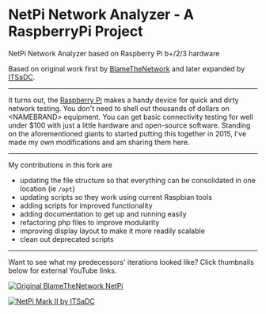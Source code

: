 # NetPi Network Analyzer - A RaspberryPi Project

NetPi Network Analyzer based on Raspberry Pi b+/2/3 hardware

Based on original work first by [BlameTheNetwork](http://www.blamethenetwork.com/netpi) and later expanded by [ITSaDC](https://www.itsadc.com/the-netpi/).

---

It turns out, the [Raspberry Pi](https://www.raspberrypi.org/) makes a handy device for quick and dirty network testing. You don't need to shell out thousands of dollars on &lt;NAMEBRAND&gt; equipment. You can get basic connectivity testing for well under $100 with just a little hardware and open-source software. Standing on the aforementioned giants to started putting this together in 2015, I've made my own modifications and am sharing them here.

---

My contributions in this fork are

* updating the file structure so that everything can be consolidated in one location (ie <code>/opt</code>)
* updating scripts so they work using current Raspbian tools
* adding scripts for improved functionality
* adding documentation to get up and running easily
* refactoring php files to improve modularity
* improving display layout to make it more readily scalable
* clean out deprecated scripts

---

Want to see what my predecessors' iterations looked like? Click thumbnails below for external YouTube links.

[![Original BlameTheNetwork NetPi](https://img.youtube.com/vi/gx0Vl1ptqbo/0.jpg)](https://youtu.be/gx0Vl1ptqbo "Original BlameTheNetwork NetPi")

[![NetPi Mark II by ITSaDC](https://img.youtube.com/vi/UHu8M-Y8Zh8/0.jpg)](https://youtu.be/UHu8M-Y8Zh8 "NetPi Mark II by ITSaDC")

